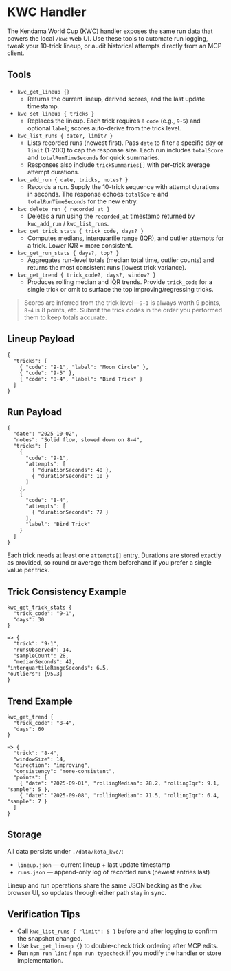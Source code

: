 # KWC Handler

The Kendama World Cup (KWC) handler exposes the same run data that powers the local `/kwc` web UI. Use these tools to automate run logging, tweak your 10-trick lineup, or audit historical attempts directly from an MCP client.

## Tools

- `kwc_get_lineup {}`
  - Returns the current lineup, derived scores, and the last update timestamp.
- `kwc_set_lineup { tricks }`
  - Replaces the lineup. Each trick requires a `code` (e.g., `9-5`) and optional `label`; scores auto-derive from the trick level.
- `kwc_list_runs { date?, limit? }`
  - Lists recorded runs (newest first). Pass `date` to filter a specific day or `limit` (1-200) to cap the response size. Each run includes `totalScore` and `totalRunTimeSeconds` for quick summaries.
  - Responses also include `trickSummaries[]` with per-trick average attempt durations.
- `kwc_add_run { date, tricks, notes? }`
  - Records a run. Supply the 10-trick sequence with attempt durations in seconds. The response echoes `totalScore` and `totalRunTimeSeconds` for the new entry.
- `kwc_delete_run { recorded_at }`
  - Deletes a run using the `recorded_at` timestamp returned by `kwc_add_run` / `kwc_list_runs`.
- `kwc_get_trick_stats { trick_code, days? }`
  - Computes medians, interquartile range (IQR), and outlier attempts for a trick. Lower IQR = more consistent.
- `kwc_get_run_stats { days?, top? }`
  - Aggregates run-level totals (median total time, outlier counts) and returns the most consistent runs (lowest trick variance).
- `kwc_get_trend { trick_code?, days?, window? }`
  - Produces rolling median and IQR trends. Provide `trick_code` for a single trick or omit to surface the top improving/regressing tricks.

> Scores are inferred from the trick level—`9-1` is always worth 9 points, `8-4` is 8 points, etc. Submit the trick codes in the order you performed them to keep totals accurate.

## Lineup Payload

```jsonc
{
  "tricks": [
    { "code": "9-1", "label": "Moon Circle" },
    { "code": "9-5" },
    { "code": "8-4", "label": "Bird Trick" }
  ]
}
```

## Run Payload

```jsonc
{
  "date": "2025-10-02",
  "notes": "Solid flow, slowed down on 8-4",
  "tricks": [
    {
      "code": "9-1",
      "attempts": [
        { "durationSeconds": 40 },
        { "durationSeconds": 10 }
      ]
    },
    {
      "code": "8-4",
      "attempts": [
        { "durationSeconds": 77 }
      ],
      "label": "Bird Trick"
    }
  ]
}
```

Each trick needs at least one `attempts[]` entry. Durations are stored exactly as provided, so round or average them beforehand if you prefer a single value per trick.

## Trick Consistency Example

```jsonc
kwc_get_trick_stats {
  "trick_code": "9-1",
  "days": 30
}

=> {
  "trick": "9-1",
  "runsObserved": 14,
  "sampleCount": 28,
  "medianSeconds": 42,
"interquartileRangeSeconds": 6.5,
"outliers": [95.3]
}
```

## Trend Example

```jsonc
kwc_get_trend {
  "trick_code": "8-4",
  "days": 60
}

=> {
  "trick": "8-4",
  "windowSize": 14,
  "direction": "improving",
  "consistency": "more-consistent",
  "points": [
    { "date": "2025-09-01", "rollingMedian": 78.2, "rollingIqr": 9.1, "sample": 5 },
    { "date": "2025-09-08", "rollingMedian": 71.5, "rollingIqr": 6.4, "sample": 7 }
  ]
}
```

## Storage

All data persists under `./data/kota_kwc/`:

- `lineup.json` — current lineup + last update timestamp
- `runs.json` — append-only log of recorded runs (newest entries last)

Lineup and run operations share the same JSON backing as the `/kwc` browser UI, so updates through either path stay in sync.

## Verification Tips

- Call `kwc_list_runs { "limit": 5 }` before and after logging to confirm the snapshot changed.
- Use `kwc_get_lineup {}` to double-check trick ordering after MCP edits.
- Run `npm run lint` / `npm run typecheck` if you modify the handler or store implementation.
